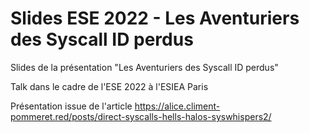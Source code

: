 # Slides ESE 2022 - Les Aventuriers des Syscall ID perdus

Slides de la présentation "Les Aventuriers des Syscall ID perdus"

Talk dans le cadre de l'ESE 2022 à l'ESIEA Paris

Présentation issue de l'article https://alice.climent-pommeret.red/posts/direct-syscalls-hells-halos-syswhispers2/

